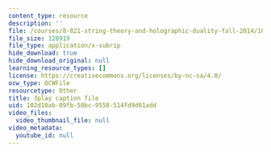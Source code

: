 ```yaml
---
content_type: resource
description: ''
file: /courses/8-821-string-theory-and-holographic-duality-fall-2014/102d10ab09fb50bc9558514fd9d61add_75zfIar62c.vtt
file_size: 128919
file_type: application/x-subrip
hide_download: true
hide_download_original: null
learning_resource_types: []
license: https://creativecommons.org/licenses/by-nc-sa/4.0/
ocw_type: OCWFile
resourcetype: Other
title: 3play caption file
uid: 102d10ab-09fb-50bc-9558-514fd9d61add
video_files:
  video_thumbnail_file: null
video_metadata:
  youtube_id: null
---
```

